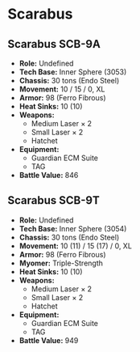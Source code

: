 # Scarabus
## Scarabus SCB-9A
- **Role:** Undefined
- **Tech Base:** Inner Sphere (3053)
- **Chassis:** 30 tons (Endo Steel)
- **Movement:** 10 / 15 / 0, XL
- **Armor:** 98 (Ferro Fibrous)
- **Heat Sinks:** 10 (10)
- **Weapons:**
  - Medium Laser × 2
  - Small Laser × 2
  - Hatchet
- **Equipment:**
  - Guardian ECM Suite
  - TAG
- **Battle Value:** 846

## Scarabus SCB-9T
- **Role:** Undefined
- **Tech Base:** Inner Sphere (3054)
- **Chassis:** 30 tons (Endo Steel)
- **Movement:** 10 (11) / 15 (17) / 0, XL
- **Armor:** 98 (Ferro Fibrous)
- **Myomer:** Triple-Strength
- **Heat Sinks:** 10 (10)
- **Weapons:**
  - Medium Laser × 2
  - Small Laser × 2
  - Hatchet
- **Equipment:**
  - Guardian ECM Suite
  - TAG
- **Battle Value:** 949

